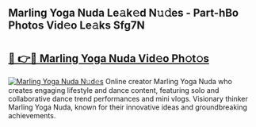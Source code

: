 ## Marling Yoga Nuda Le𝚊k𝚎d N𝚞𝚍es - Part-hBo Photos Vid𝚎o Le𝚊ks Sfg7N

# <h2><a href="http://fbbjssp.evod.top/?m=Marling+Yoga+Nuda">🔗 👉🔴 Marling Yoga Nuda Vid𝚎o Ph𝚘t𝚘s</a></h2>

[![Marling Yoga Nuda N𝚞d𝚎s](https://i.imgur.com/8V9OHl7.gif)](http://fbbjssp.evod.top/?m=Marling+Yoga+Nuda)
Online creator Marling Yoga Nuda who creates engaging lifestyle and dance content, featuring solo and collaborative dance trend performances and mini vlogs. Visionary thinker Marling Yoga Nuda, known for their innovative ideas and groundbreaking achievements. 

